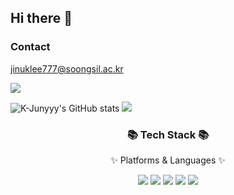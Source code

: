 ## Hi there 👋

<!--
**jinuklee777/jinuklee777** is a ✨ _special_ ✨ repository because its `README.md` (this file) appears on your GitHub profile.

Here are some ideas to get you started:

- 🔭 I’m currently working on ...
- 🌱 I’m currently learning ...
- 👯 I’m looking to collaborate on ...
- 🤔 I’m looking for help with ...
- 💬 Ask me about ...
- 📫 How to reach me: ...
- 😄 Pronouns: ...
- ⚡ Fun fact: ...
-->

### Contact
jinuklee777@soongsil.ac.kr

<!--![Anurag's GitHub stats](https://github-readme-stats.vercel.app/api?username=jinuklee777&show_icons=true&theme=radical) -->
![](http://github-profile-summary-cards.vercel.app/api/cards/profile-details?username=jinuklee777&theme=nord_bright)
<!--![](http://github-profile-summary-cards.vercel.app/api/cards/repos-per-language?username=jinuklee777&theme=nord_bright) -->
![K-Junyyy's GitHub stats](https://github-readme-stats.vercel.app/api?username=jinuklee777&show_icons=true&theme=dracula)
![](http://github-profile-summary-cards.vercel.app/api/cards/stats?username=jinuklee777&theme=nord_bright)


<div align=center>
	<h3>📚 Tech Stack 📚</h3>
	<p>✨ Platforms & Languages ✨</p>
</div>
<div align="center">
	<img src="https://img.shields.io/badge/Java-007396?style=flat&logo=Conda-Forge&logoColor=white" />
	<img src="https://img.shields.io/badge/HTML5-E34F26?style=flat&logo=HTML5&logoColor=white" />
	<img src="https://img.shields.io/badge/CSS3-1572B6?style=flat&logo=CSS3&logoColor=white" />
	<img src="https://img.shields.io/badge/Spring-6DB33F?style=flat&logo=Spring&logoColor=white" />
	<img src="https://img.shields.io/badge/MySQL-4479A1?style=flat&logo=MySQL&logoColor=white" />
</div>
